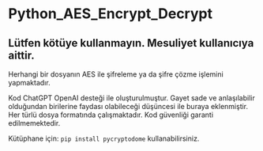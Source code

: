 # Python_AES_Encrypt_Decrypt

## Lütfen kötüye kullanmayın. Mesuliyet kullanıcıya aittir.


Herhangi bir dosyanın AES ile şifreleme ya da şifre çözme işlemini yapmaktadır.

Kod ChatGPT OpenAI desteği ile oluşturulmuştur. Gayet sade ve anlaşılabilir olduğundan birilerine faydası olabileceği düşüncesi ile buraya eklenmiştir. Her türlü dosya formatında çalışmaktadır. Kod güvenliği garanti edilmemektedir.

Kütüphane için: <code>pip install pycryptodome</code> kullanabilirsiniz.
